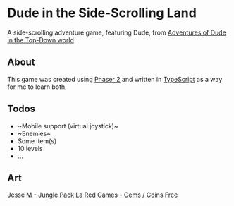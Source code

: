 # Dude in the Side-Scrolling Land

A side-scrolling adventure game, featuring Dude, from [Adventures of Dude in the Top-Down world](https://github.com/diguifi/Dude-TopDown)

## About
This game was created using [Phaser 2](https://phaser.io/) and written in [TypeScript](https://www.typescriptlang.org/) as a way for me to learn both.

## Todos
- ~Mobile support (virtual joystick)~
- ~Enemies~
- Some item(s)
- 10 levels
- ...

## Art
[Jesse M - Jungle Pack](https://jesse-m.itch.io/jungle-pack)
[La Red Games - Gems / Coins Free](https://piclet.itch.io/gems-coins-free)

